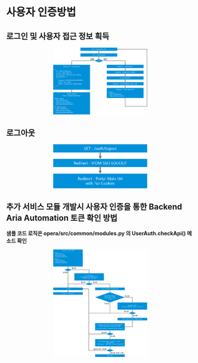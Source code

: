 # 사용자 인증방법

## 로그인 및 사용자 접근 정보 획득

<p align="center"><img src="https://github.com/vmware-cmbu-seak/opera/blob/main/docs/images/opera_auth_1.png?raw=true" width="50%"></p>

## 로그아웃

<p align="center"><img src="https://github.com/vmware-cmbu-seak/opera/blob/main/docs/images/opera_auth_2.png?raw=true" width="50%"></p>


## 추가 서비스 모듈 개발시 사용자 인증을 통한 Backend Aria Automation 토큰 확인 방법

**샘플 코드 로직은 opera/src/common/modules.py 의 UserAuth.checkApi() 메소드 확인**

<p align="center"><img src="https://github.com/vmware-cmbu-seak/opera/blob/main/docs/images/opera_auth_3.png?raw=true" width="50%"></p>